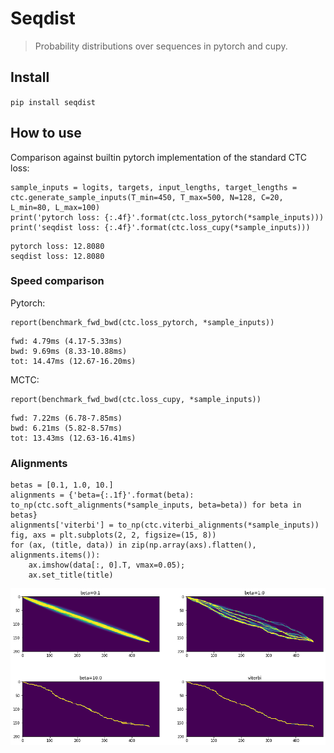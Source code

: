 # Seqdist
> Probability distributions over sequences in pytorch and cupy.


## Install

`pip install seqdist`

## How to use

Comparison against builtin pytorch implementation of the standard CTC loss:

```
sample_inputs = logits, targets, input_lengths, target_lengths = ctc.generate_sample_inputs(T_min=450, T_max=500, N=128, C=20, L_min=80, L_max=100)
print('pytorch loss: {:.4f}'.format(ctc.loss_pytorch(*sample_inputs)))
print('seqdist loss: {:.4f}'.format(ctc.loss_cupy(*sample_inputs)))
```

    pytorch loss: 12.8080
    seqdist loss: 12.8080


### Speed comparison

Pytorch:

```
report(benchmark_fwd_bwd(ctc.loss_pytorch, *sample_inputs))
```

    fwd: 4.79ms (4.17-5.33ms)
    bwd: 9.69ms (8.33-10.88ms)
    tot: 14.47ms (12.67-16.20ms)


MCTC:

```
report(benchmark_fwd_bwd(ctc.loss_cupy, *sample_inputs))
```

    fwd: 7.22ms (6.78-7.85ms)
    bwd: 6.21ms (5.82-8.57ms)
    tot: 13.43ms (12.63-16.41ms)


### Alignments

```
betas = [0.1, 1.0, 10.]
alignments = {'beta={:.1f}'.format(beta): to_np(ctc.soft_alignments(*sample_inputs, beta=beta)) for beta in betas}
alignments['viterbi'] = to_np(ctc.viterbi_alignments(*sample_inputs))
fig, axs = plt.subplots(2, 2, figsize=(15, 8))
for (ax, (title, data)) in zip(np.array(axs).flatten(), alignments.items()):
    ax.imshow(data[:, 0].T, vmax=0.05);
    ax.set_title(title)  
```


![png](docs/images/output_11_0.png)

